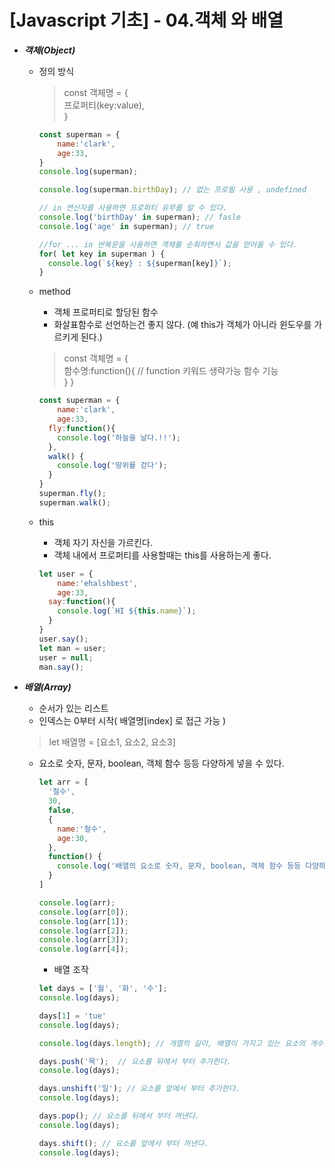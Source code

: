 # [Javascript 기초] - 04.객체 와 배열

* ___객체(Object)___
  - 정의 방식
    > const 객체명 = {  
     프로퍼티(key:value),  
    }  

    ```javascript
    const superman = {
	    name:'clark',
	    age:33,
    }
    console.log(superman);

    console.log(superman.birthDay); // 없는 프로필 사용 , undefined

    // in 연산자를 사용하면 프로퍼티 유무를 알 수 있다.
    console.log('birthDay' in superman); // fasle
    console.log('age' in superman); // true

    //for ... in 반복문을 사용하면 객체를 순회하면서 값을 얻어올 수 있다.
    for( let key in superman ) {
      console.log(`${key} : ${superman[key]}`);
    }
    ``` 
  - method
    - 객체 프로퍼티로 할당된 함수
    - 화살표함수로 선언하는건 좋지 않다. (예 this가 객체가 아니라 윈도우를 가르키게 된다.)
    > const 객체명 = {  
        함수명:function(){  // function 키워드 생략가능
        함수 기능  
      }
    }  
    ```javascript
    const superman = {
	    name:'clark',
	    age:33,
      fly:function(){
        console.log('하늘을 날다.!!');
      },
      walk() {
        console.log('땅위를 걷다');
      }
    }
    superman.fly();
    superman.walk();
    ``` 

  - this
    - 객체 자기 자신을 가르킨다.
    - 객체 내에서 프로퍼티를 사용할때는 this를 사용하는게 좋다.
    ```javascript
    let user = {
	    name:'ehalshbest',
	    age:33,
      say:function(){
        console.log(`HI ${this.name}`);
      }
    }
    user.say();
    let man = user;
    user = null;
    man.say();
    ``` 



* ___배열(Array)___
  - 순서가 있는 리스트
  - 인덱스는 0부터 시작( 배열명[index]  로 접근 가능 )
  > let 배열명 = [요소1, 요소2, 요소3]   
  - 요소로 숫자, 문자, boolean, 객체 함수 등등 다양하게 넣을 수 있다.
    ```javascript
    let arr = [
      '철수',
      30,
      false,
      {
        name:'철수',
        age:30,
      },
      function() {
        console.log('배열의 요소로 숫자, 문자, boolean, 객체 함수 등등 다양하게 넣을 수 있다.');
      }
    ]

    console.log(arr);
    console.log(arr[0]);
    console.log(arr[1]);
    console.log(arr[2]);
    console.log(arr[3]);
    console.log(arr[4]);
    ``` 
    - 배열 조작
    ```javascript
    let days = ['월', '화', '수'];
    console.log(days);

    days[1] = 'tue'
    console.log(days);

    console.log(days.length); // 개열의 길이, 배열이 가지고 있는 요소의 개수 반환.

    days.push('목');  // 요소를 뒤에서 부터 추가한다.
    console.log(days);

    days.unshift('일'); // 요소를 앞에서 부터 추가한다.
    console.log(days);

    days.pop(); // 요소를 뒤에서 부터 꺼낸다.
    console.log(days);

    days.shift(); // 요소를 앞에서 부터 꺼낸다.
    console.log(days);
    ``` 


